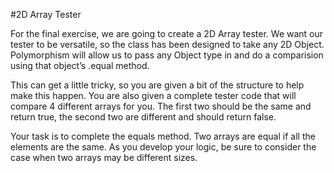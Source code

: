 #2D Array Tester

For the final exercise, we are going to create a 2D Array tester. We want our tester to be versatile, so the class has been designed to take any 2D Object. Polymorphism will allow us to pass any Object type in and do a comparision using that object’s .equal method.

This can get a little tricky, so you are given a bit of the structure to help make this happen. You are also given a complete tester code that will compare 4 different arrays for you. The first two should be the same and return true, the second two are different and should return false.

Your task is to complete the equals method. Two arrays are equal if all the elements are the same. As you develop your logic, be sure to consider the case when two arrays may be different sizes.